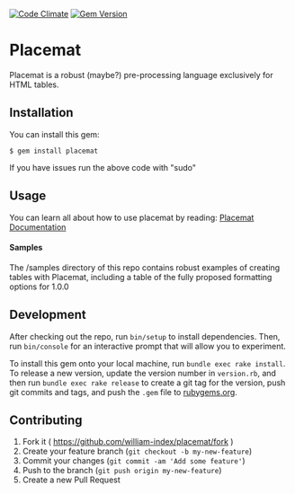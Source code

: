 [![Code Climate](https://codeclimate.com/github/william-index/placemat/badges/gpa.svg)](https://codeclimate.com/github/william-index/placemat)
[![Gem Version](https://badge.fury.io/rb/placemat.svg)](http://badge.fury.io/rb/placemat)
# Placemat

Placemat is a robust (maybe?) pre-processing language exclusively for HTML tables.


## Installation

You can install this gem:

    $ gem install placemat

If you have issues run the above code with "sudo"

## Usage

You can learn all about how to use placemat by reading:
[Placemat Documentation](http://william-index.github.io/placemat/index.html)



#### Samples
The /samples directory of this repo contains robust examples of creating tables with Placemat, including a table of the fully proposed formatting options for 1.0.0


## Development

After checking out the repo, run `bin/setup` to install dependencies. Then, run `bin/console` for an interactive prompt that will allow you to experiment.

To install this gem onto your local machine, run `bundle exec rake install`. To release a new version, update the version number in `version.rb`, and then run `bundle exec rake release` to create a git tag for the version, push git commits and tags, and push the `.gem` file to [rubygems.org](https://rubygems.org).

## Contributing

1. Fork it ( https://github.com/william-index/placemat/fork )
2. Create your feature branch (`git checkout -b my-new-feature`)
3. Commit your changes (`git commit -am 'Add some feature'`)
4. Push to the branch (`git push origin my-new-feature`)
5. Create a new Pull Request
